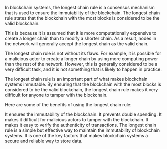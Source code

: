 
In blockchain systems, the longest chain rule is a consensus mechanism that is used to ensure the immutability of the blockchain. The longest chain rule states that the blockchain with the most blocks is considered to be the valid blockchain.

This is because it is assumed that it is more computationally expensive to create a longer chain than to modify a shorter chain. As a result, nodes in the network will generally accept the longest chain as the valid chain.

The longest chain rule is not without its flaws. For example, it is possible for a malicious actor to create a longer chain by using more computing power than the rest of the network. However, this is generally considered to be a very difficult task, and it is not something that is likely to happen in practice.

The longest chain rule is an important part of what makes blockchain systems immutable. By ensuring that the blockchain with the most blocks is considered to be the valid blockchain, the longest chain rule makes it very difficult for anyone to tamper with the blockchain.

Here are some of the benefits of using the longest chain rule:

It ensures the immutability of the blockchain.
It prevents double spending.
It makes it difficult for malicious actors to tamper with the blockchain.
It makes it easy to verify the authenticity of transactions.
The longest chain rule is a simple but effective way to maintain the immutability of blockchain systems. It is one of the key factors that makes blockchain systems a secure and reliable way to store data.
